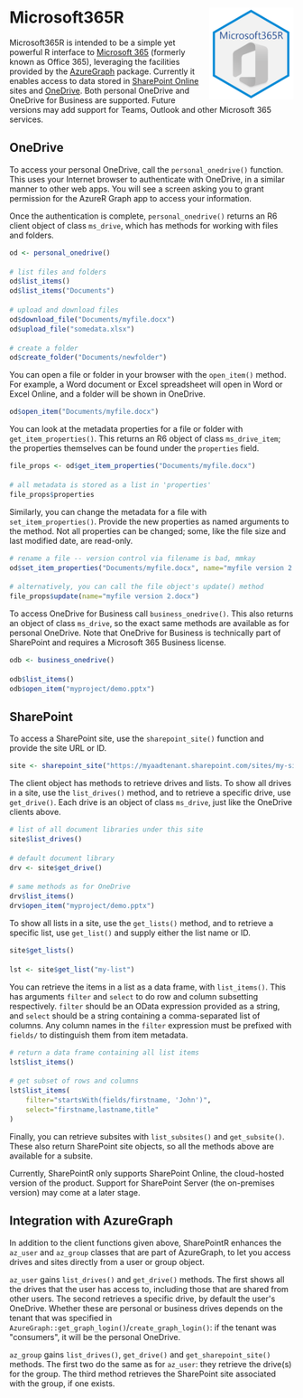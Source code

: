 # Microsoft365R <img src="man/figures/logo.png" align="right" width=150 />

Microsoft365R is intended to be a simple yet powerful R interface to [Microsoft 365](https://www.microsoft.com/en-us/microsoft-365) (formerly known as Office 365), leveraging the facilities provided by the [AzureGraph](https://cran.r-project.org/package=AzureGraph) package. Currently it enables access to data stored in [SharePoint Online](https://www.microsoft.com/en-au/microsoft-365/sharepoint/collaboration) sites and [OneDrive](https://www.microsoft.com/en-au/microsoft-365/onedrive/online-cloud-storage). Both personal OneDrive and OneDrive for Business are supported. Future versions may add support for Teams, Outlook and other Microsoft 365 services.

## OneDrive

To access your personal OneDrive, call the `personal_onedrive()` function. This uses your Internet browser to authenticate with OneDrive, in a similar manner to other web apps. You will see a screen asking you to grant permission for the AzureR Graph app to access your information.

Once the authentication is complete, `personal_onedrive()` returns an R6 client object of class `ms_drive`, which has methods for working with files and folders.

```r
od <- personal_onedrive()

# list files and folders
od$list_items()
od$list_items("Documents")

# upload and download files
od$download_file("Documents/myfile.docx")
od$upload_file("somedata.xlsx")

# create a folder
od$create_folder("Documents/newfolder")
```

You can open a file or folder in your browser with the `open_item()` method. For example, a Word document or Excel spreadsheet will open in Word or Excel Online, and a folder will be shown in OneDrive.

```r
od$open_item("Documents/myfile.docx")
```

You can look at the metadata properties for a file or folder with `get_item_properties()`. This returns an R6 object of class `ms_drive_item`; the properties themselves can be found under the `properties` field.

```r
file_props <- od$get_item_properties("Documents/myfile.docx")

# all metadata is stored as a list in 'properties'
file_props$properties
```

Similarly, you can change the metadata for a file with `set_item_properties()`. Provide the new properties as named arguments to the method. Not all properties can be changed; some, like the file size and last modified date, are read-only.

```r
# rename a file -- version control via filename is bad, mmkay
od$set_item_properties("Documents/myfile.docx", name="myfile version 2.docx")

# alternatively, you can call the file object's update() method
file_props$update(name="myfile version 2.docx")
```

To access OneDrive for Business call `business_onedrive()`. This also returns an object of class `ms_drive`, so the exact same methods are available as for personal OneDrive. Note that OneDrive for Business is technically part of SharePoint and requires a Microsoft 365 Business license.

```r
odb <- business_onedrive()

odb$list_items()
odb$open_item("myproject/demo.pptx")
```

## SharePoint

To access a SharePoint site, use the `sharepoint_site()` function and provide the site URL or ID.

```r
site <- sharepoint_site("https://myaadtenant.sharepoint.com/sites/my-site-name")
```

The client object has methods to retrieve drives and lists. To show all drives in a site, use the `list_drives()` method, and to retrieve a specific drive, use `get_drive()`. Each drive is an object of class `ms_drive`, just like the OneDrive clients above.

```r
# list of all document libraries under this site
site$list_drives()

# default document library
drv <- site$get_drive()

# same methods as for OneDrive
drv$list_items()
drv$open_item("myproject/demo.pptx")
```

To show all lists in a site, use the `get_lists()` method, and to retrieve a specific list, use `get_list()` and supply either the list name or ID.

```r
site$get_lists()

lst <- site$get_list("my-list")
```

You can retrieve the items in a list as a data frame, with `list_items()`. This has arguments `filter` and `select` to do row and column subsetting respectively. `filter` should be an OData expression provided as a string, and `select` should be a string containing a comma-separated list of columns. Any column names in the `filter` expression must be prefixed with `fields/` to distinguish them from item metadata.

```r
# return a data frame containing all list items
lst$list_items()

# get subset of rows and columns
lst$list_items(
    filter="startsWith(fields/firstname, 'John')",
    select="firstname,lastname,title"
)
```

Finally, you can retrieve subsites with `list_subsites()` and `get_subsite()`. These also return SharePoint site objects, so all the methods above are available for a subsite.

Currently, SharePointR only supports SharePoint Online, the cloud-hosted version of the product. Support for SharePoint Server (the on-premises version) may come at a later stage.

## Integration with AzureGraph

In addition to the client functions given above, SharePointR enhances the `az_user` and `az_group` classes that are part of AzureGraph, to let you access drives and sites directly from a user or group object.

`az_user` gains `list_drives()` and `get_drive()` methods. The first shows all the drives that the user has access to, including those that are shared from other users. The second retrieves a specific drive, by default the user's OneDrive. Whether these are personal or business drives depends on the tenant that was specified in `AzureGraph::get_graph_login()`/`create_graph_login()`: if the tenant was "consumers", it will be the personal OneDrive.

`az_group` gains `list_drives()`, `get_drive()` and `get_sharepoint_site()` methods. The first two do the same as for `az_user`: they retrieve the drive(s) for the group. The third method retrieves the SharePoint site associated with the group, if one exists.
